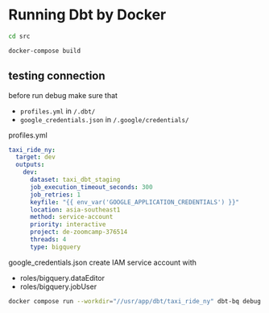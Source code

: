# Running Dbt by Docker

```bash
cd src
```

```bash
docker-compose build 
```

## testing connection
before run debug make sure that

- `profiles.yml` in  `/.dbt/`
- `google_credentials.json` in `/.google/credentials/`

profiles.yml
```yml
taxi_ride_ny:
  target: dev
  outputs:
    dev:
      dataset: taxi_dbt_staging
      job_execution_timeout_seconds: 300
      job_retries: 1
      keyfile: "{{ env_var('GOOGLE_APPLICATION_CREDENTIALS') }}"
      location: asia-southeast1
      method: service-account
      priority: interactive
      project: de-zoomcamp-376514
      threads: 4
      type: bigquery
```
google_credentials.json
create IAM service account with
- roles/bigquery.dataEditor
- roles/bigquery.jobUser

```bash
docker compose run --workdir="//usr/app/dbt/taxi_ride_ny" dbt-bq debug
```